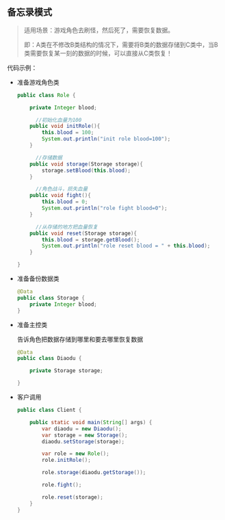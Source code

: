 ## 备忘录模式

> 适用场景：游戏角色去刷怪，然后死了，需要恢复数据。
>
> 即：A类在不修改B类结构的情况下，需要将B类的数据存储到C类中，当B类需要恢复某一刻的数据的时候，可以直接从C类恢复！



代码示例：

- 准备游戏角色类

  ```java
  public class Role {
  
      private Integer blood;
  
    	//初始化血量为100
      public void initRole(){
          this.blood = 100;
          System.out.println("init role blood=100");
      }
  
    	//存储数据
      public void storage(Storage storage){
          storage.setBlood(this.blood);
      }
  
    	//角色战斗，损失血量
      public void fight(){
          this.blood = 0;
          System.out.println("role fight blood=0");
      }
  
    	//从存储的地方把血量恢复
      public void reset(Storage storage){
          this.blood = storage.getBlood();
          System.out.println("role reset blood = " + this.blood);
      }
  
  }
  ```

  

- 准备备份数据类

  ```java
  @Data
  public class Storage {
      private Integer blood;
  }
  ```

  

- 准备主控类

  告诉角色把数据存储到哪里和要去哪里恢复数据

  ```java
  @Data
  public class Diaodu {
  
      private Storage storage;
  
  }
  ```

  

- 客户调用

  ```java
  public class Client {
  
      public static void main(String[] args) {
          var diaodu = new Diaodu();
          var storage = new Storage();
          diaodu.setStorage(storage);
  
          var role = new Role();
          role.initRole();
  
          role.storage(diaodu.getStorage());
  
          role.fight();
  
          role.reset(storage);
      }
  }
  ```

  